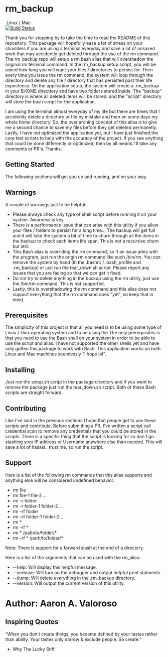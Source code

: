 # rm_backup

&nbsp;Linux / Mac  
[![Build Status](https://travis-ci.org/AaronV77/rm_backup.svg?branch=master)](https://travis-ci.org/AaronV77/rm_backup)

Thank you for stopping by to take the time to read the README of this repository. This package will hopefully ease a lot of stress on your shoulders if you are using a terminal everyday and save a lot of unsaved work that may accidently get deleted through the use of the rm command. The rm_backup repo will setup a rm bash alias that will overshadow the original rm terminal command. In the rm_backup setup script, you will be asked how long you will want your files / directories to persist for. Then every time you issue the rm command, the system will loop through the directory and delete any file / directory that has persisted past their life expectency. On the application setup, the system will create a .rm_backup in your $HOME directtory and have two folders stored inside. The "backup" directory is where all deleted items will be stored, and the "script" directory will store the bash script for the application. 

I am using the terminal almost everyday of my life but there are times that I accidently delete a directory or file by mistake and then on some days my whole home directory. So, the over arching concept of this alias is to give me a second chance to save my files before they get deleted permanetly. Lastly, I have not optimized the application yet, but I have just finished the core test scripts to help with the accuracy of the project. If you see anything that could be done differently or optimized, then by all means I'll take any comments or PR's. Thanks.


## Getting Started

The following sections will get you up and running, and on your way.

## Warnings

A couple of warnings just to be helpful:
- Please always check any type of shell script before running it on your system. Awarness is key.
- There is a performance issue that can arise with this utility if you allow your files / folders to persist for a long time... The backup will get full and it will take the system a bit of time to churn through all the items in the backup to check each items life span. This is not a recursive churn but still.
- This Bash alias is overriding the rm command, so if an issue aries with the program, just run the origin rm command like such /bin/rm. You can remove the system by hand (In the .bashrc / .bash_profile and .rm_backup) or just run the tear_down.sh script. Please report any issues that you are facing so that we can get it fixed.
- Do not try to delete anything in the backup using the rm utility, just use the /bin/rm command. This is not supported.
- Lastly, this is overshadowing the rm command and this alias does not support everything that the rm command does "yet", so keep that in mind.

## Prerequisites

The simplicity of this project is that all you need is to be using some type of Linux / Unix operating system and to be using the 
The only prerequisites is that you need to use the Bash shell on your system in order to be able to use the script and alias. I have not supported the other shells yet and have only gotten this package to work with Bash. This application works on both Linux and Mac machines seemlessly "I hope lol". 

## Installing

Just run the setup.sh script in the package directory and if you want to remove the package just run the tear_down.sh script. Both of these Bash scripts are straight forward.

## Contributing

Like I've said in the previous sections I hope that people get to use these scripts and contribute. Before submitting a PR, I've written a script call credential scan to remove any credentials that you could be stored in the scripts. There is a specific thing that the script is looking for so don't go stashing your IP address or Username anywhere else than needed. This will save a lot of hassel.. trust me, so run the script. 

## Support

Here is a list of the following rm commands that this alias supports and anything else will be considered undefined behavior.
- rm file
- rm file-1 file-2 ...
- rm -r folder
- rm -r folder-1 folder-2 ...
- rm -rf folder
- rm -rf folder-1 folder-2 ...
- rm *
- rm -rf *
- rm * /path/to/folder/*
- rm -rf * /path/to/folder/*

Note: There is support for a forward slash at the end of a directory.

Here is a list of the arguments that can be used with the rm_alias:
- --help:       Will display this helpful message.
- --verbose:    Will turn on the debugger and output helpful print statments.
- --dump:       Will delete everything in the .rm_backup directory.
- --version:    Will output the current version of this utility.


# Author: Aaron A. Valoroso

## Inspiring Quotes

“When you don't create things, you become defined by your tastes rather than ability. Your tastes only narrow & exclude people. So create.” 
 - Why The Lucky Stiff

